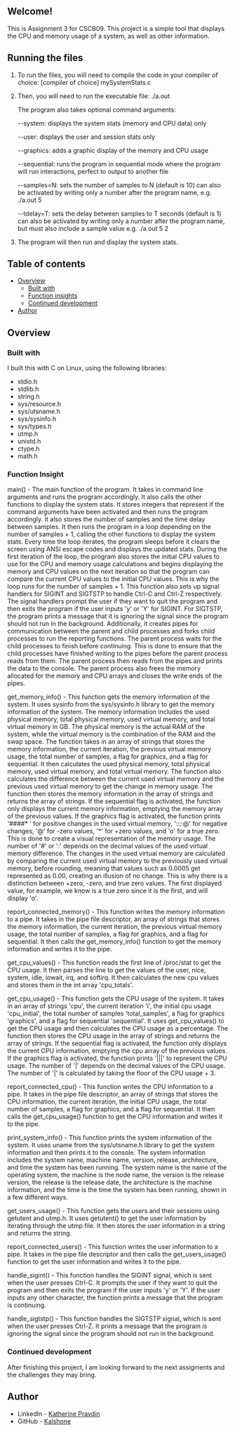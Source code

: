 
## Welcome!

This is Assignment 3 for CSCB09. This project is a simple tool that displays the CPU and memory usage of a system, as well as other information.

## Running the files

1. To run the files, you will need to compile the code in your compiler of choice:
    [compiler of choice] mySystemStats.c
2. Then, you will need to run the executable file:
    ./a.out

    The program also takes optional command arguments:

   --system: displays the system stats (memory and CPU data) only

   --user: displays the user and session stats only

   --graphics: adds a graphic display of the memory and CPU usage

   --sequential: runs the program in sequential mode where the program will run interactions, perfect to output to another file

   --samples=N: sets the number of samples to N (default is 10) 
        can also be activated by writing only a number after the program name, e.g. ./a.out 5

   --tdelay=T: sets the delay between samples to T seconds (default is 1) 
        can also be activated by writing only a number after the program name, but must also include a sample value e.g. ./a.out 5 2

4. The program will then run and display the system stats.

## Table of contents 
- [Overview](#overview)
  - [Built with](#built-with)
  - [Function insights](#function-insights)
  - [Continued development](#continued-development)
- [Author](#author) 

## Overview

### Built with
I built this with C on Linux, using the following libraries:
- stdio.h
- stdlib.h
- string.h
- sys/resource.h
- sys/utsname.h
- sys/sysinfo.h
- sys/types.h
- utmp.h
- unistd.h
- ctype.h 
- math.h

### Function Insight
main() - The main function of the program. It takes in command line arguments and runs the program accordingly. It also calls the other functions to display the system stats. It stores integers that represent if the command arguments have been activated and then runs the program accordingly. It also stores the number of samples and the time delay between samples. It then runs the program in a loop depending on the number of samples + 1, calling the other functions to display the system stats. Every time the loop iterates, the program sleeps before it clears the screen using ANSI escape codes and displays the updated stats. During the first iteration of the loop, the program also stores the initial CPU values to use for the CPU and memory usage calculations and begins displaying the memory and CPU values on the next iteration so that the program can compare the current CPU values to the initial CPU values. This is why the loop runs for the number of samples + 1. This function also sets up signal handlers for SIGINT and SIGTSTP to handle Ctrl-C and Ctrl-Z respectively. The signal handlers prompt the user if they want to quit the program and then exits the program if the user inputs 'y' or 'Y' for SIGINT. For SIGTSTP, the program prints a message that it is ignoring the signal since the program should not run in the background. Additionally, it creates pipes for communication between the parent and child processes and forks child processes to run the reporting functions. The parent process waits for the child processes to finish before continuing. This is done to ensure that the child processes have finished writing to the pipes before the parent process reads from them. The parent process then reads from the pipes and prints the data to the console. The parent process also frees the memory allocated for the memory and CPU arrays and closes the write ends of the pipes.

get_memory_info() - This function gets the memory information of the system. It uses sysinfo from the sys/sysinfo.h library to get the memory information of the system. The memory information includes the used physical memory, total physical memory, used virtual memory, and total virtual memory in GB. The physical memory is the actual RAM of the system, while the virtual memory is the combination of the RAM and the swap space. The function takes in an array of strings that stores the memory information, the current iteration, the previous virtual memory usage, the total number of samples, a flag for graphics, and a flag for sequential. It then calculates the used physical memory, total physical memory, used virtual memory, and total virtual memory. The function also calculates the difference between the current used virtual memory and the previous used virtual memory to get the change in memory usage. The function then stores the memory information in the array of strings and returns the array of strings. If the sequential flag is activated, the function only displays the current memory information, emptying the memory array of the previous values.
If the graphics flag is activated, the function prints '####* ' for positive changes in the used virtual memory, '::::@' for negative changes, '@' for -zero values, '*' for +zero values, and 'o' for a true zero. This is done to create a visual representation of the memory usage. The number of '#' or ':' depends on the decimal values of the used virtual memory difference. The changes in the used virtual memory are calculated by comparing the current used virtual memory to the previously used virtual memory, before rounding, meaning that values such as 0.0005 get represented as 0.00, creating an illusion of no change. This is why there is a distinction between +zero, -zero, and true zero values. The first displayed value, for example, we know is a true zero since it is the first, and will display 'o'.

report_connected_memory() - This function writes the memory information to a pipe. It takes in the pipe file descriptor, an array of strings that stores the memory information, the current iteration, the previous virtual memory usage, the total number of samples, a flag for graphics, and a flag for sequential. It then calls the get_memory_info() function to get the memory information and writes it to the pipe.

get_cpu_values() - This function reads the first line of /proc/stat to get the CPU usage. It then parses the line to get the values of the user, nice, system, idle, iowait, irq, and softirq. It then calculates the new cpu values and stores them in the int array 'cpu_totals'.

get_cpu_usage() - This function gets the CPU usage of the system. It takes in an array of strings 'cpu', the current iteration 'i', the initial cpu usage 'cpu_initial', the total number of samples 'total_samples', a flag for graphics 'graphics', and a flag for sequential 'sequential'. It uses get_cpu_values() to get the CPU usage and then calculates the CPU usage as a percentage. The function then stores the CPU usage in the array of strings and returns the array of strings. If the sequential flag is activated, the function only displays the current CPU information, emptying the cpu array of the previous values.
If the graphics flag is activated, the function prints '|||' to represent the CPU usage. The number of '|' depends on the decimal values of the CPU usage. The number of '|' is calculated by taking the floor of the CPU usage + 3.

report_connected_cpu() - This function writes the CPU information to a pipe. It takes in the pipe file descriptor, an array of strings that stores the CPU information, the current iteration, the initial CPU usage, the total number of samples, a flag for graphics, and a flag for sequential. It then calls the get_cpu_usage() function to get the CPU information and writes it to the pipe.

print_system_info() - This function prints the system information of the system. It uses uname from the sys/utsname.h library to get the system information and then prints it to the console. The system information includes the system name, machine name, version, release, architecture, and time the system has been running. The system name is the name of the operating system, the machine is the node name, the version is the release version, the release is the release date, the architecture is the machine information, and the time is the time the system has been running, shown in a few different ways.

get_users_usage() - This function gets the users and their sessions using getutent and utmp.h. It uses getutent() to get the user information by iterating through the utmp file. It then stores the user information in a string and returns the string.

report_connected_users() - This function writes the user information to a pipe. It takes in the pipe file descriptor and then calls the get_users_usage() function to get the user information and writes it to the pipe.

handle_sigint() - This function handles the SIGINT signal, which is sent when the user presses Ctrl-C. It prompts the user if they want to quit the program and then exits the program if the user inputs 'y' or 'Y'. If the user inputs any other character, the function prints a message that the program is continuing.

handle_sigtstp() - This function handles the SIGTSTP signal, which is sent when the user presses Ctrl-Z. It prints a message that the program is ignoring the signal since the program should not run in the background.


### Continued development

After finishing this project, I am looking forward to the next assigments and the challenges they may bring. 

## Author

- LinkedIn - [Katherine Pravdin](https://www.linkedin.com/in/katherinepravdin)
- GitHub - [Kalshone](https://www.github.com/kalshone/)
